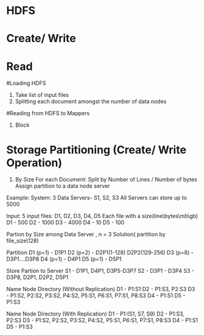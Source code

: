 #  HDFS
# Create/ Write
# Read

#Loading HDFS
1. Take list of input files
2. Splitting each document amongst the number of data nodes

#Reading from HDFS to Mappers
1. Block 


# Storage Partitioning (Create/ Write Operation)
1. By Size
For each Document:
    Split by Number of Lines / Number of bytes
    Assign partition to a data node server

Example:
System: 
3 Data Servers- S1, S2, S3 
All Servers can store up to 5000

Input:
5 input files: D1, D2, D3, D4, D5
Each file with a size(line\bytes\mb\gb)
D1 - 500
D2 - 1000
D3 - 4000
D4 - 10
D5 - 100

Partion by Size among Data Server , n = 3
Solution( partition by file_size\128)

Partition
D1 (p=1) - D1P1
D2 (p=2) - D2P1(1-128) D2P2(129-256)
D3 (p=8) - D3P1....D3P8
D4 (p=1) - D4P1
D5 (p=1) - D5P1

Store Partion to Server
S1 - D1P1, D4P1, D3P5-D3P7
S2 - D3P1 - D3P4
S3 - D3P8, D2P1, D2P2, D5P1

Name Node Directory (Without Replication)
D1 - P1:S1
D2 - P1:S3, P2:S3
D3 - P1:S2, P2:S2, P3:S2, P4:S2, P5:S1, P6:S1, P7:S1, P8:S3
D4 - P1:S1
D5 - P1:S3

Name Node Directory (With Replication)
D1 - P1:(S1, S7, S9)
D2 - P1:S3, P2:S3
D3 - P1:S2, P2:S2, P3:S2, P4:S2, P5:S1, P6:S1, P7:S1, P8:S3
D4 - P1:S1
D5 - P1:S3


